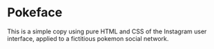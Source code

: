 # Pokeface

This is a simple copy using pure HTML and CSS of the Instagram user interface, applied to a fictitious pokemon social network.
